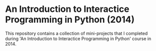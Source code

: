 # An Introduction to Interactice Programming in Python (2014)

This repository contains a collection of mini-projects that I completed during 'An Introduction to Interactice Programming in Python' course in 2014. 
